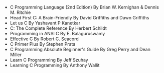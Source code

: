 - C Programming Language (2nd Edition) By Brian W. Kernighan & Dennis M. Ritchie
- Head First C: A Brain-Friendly By David Griffiths and Dawn Griffiths
- Let us C By Yashavant P Kanetkar
- C: The Complete Reference By Herbert Schildt
- Programming in ANSI C By E. Balaguruswamy
- Effective C By Robert C. Seacord
- C Primer Plus By Stephen Prata
- C Programming Absolute Beginner's Guide By Greg Perry and Dean Miller
- Learn C Programming By Jeff Szuhay
- Learning C Programming By Anthony Wallit
